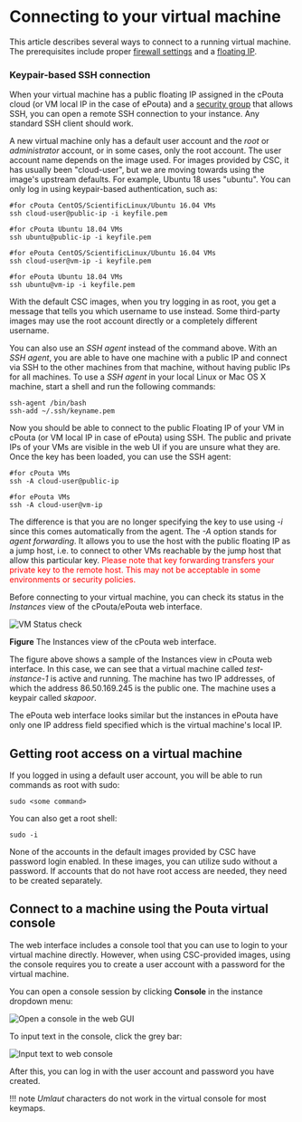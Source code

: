# Connecting to your virtual machine

This article describes several ways to connect to a running virtual machine.
The prerequisites include proper [firewall settings](../launch-vm-from-web-gui/#firewalls-and-security-groups)
and a [floating IP](../launch-vm-from-web-gui/#adding-a-public-ip-for-the-machine-in-cpouta).

### Keypair-based SSH connection

When your virtual machine has a public floating IP assigned in the cPouta
cloud (or VM local IP in the case of ePouta) and a [security group](../launch-vm-from-web-gui/#firewalls-and-security-groups) that
allows SSH, you can open a remote SSH connection to your
instance. Any standard SSH client should work.

A new virtual machine only has a default user account and the
*root* or *administrator* account, or in some cases, only the root
account. The user account name depends on the image used. For images
provided by CSC, it has usually been "cloud-user", but we are moving
towards using the image's upstream defaults. For example, Ubuntu 18 uses
"ubuntu". You can only log in using keypair-based authentication, such
as:

    #for cPouta CentOS/ScientificLinux/Ubuntu 16.04 VMs
    ssh cloud-user@public-ip -i keyfile.pem

    #for cPouta Ubuntu 18.04 VMs
    ssh ubuntu@public-ip -i keyfile.pem

    #for ePouta CentOS/ScientificLinux/Ubuntu 16.04 VMs
    ssh cloud-user@vm-ip -i keyfile.pem

    #for ePouta Ubuntu 18.04 VMs
    ssh ubuntu@vm-ip -i keyfile.pem

With the default CSC images, when you try logging in as root, you
get a message that tells you which username to use instead. Some third-party
images may use the root account directly or a completely
different username.

You can also use an *SSH agent* instead of the command above. With an
*SSH agent*, you are able to have one machine with a public IP
and connect via SSH to the other machines from that machine, without
having public IPs for all machines. To use a *SSH agent* in your
local Linux or Mac OS X machine, start a shell and run the following commands:

    ssh-agent /bin/bash
    ssh-add ~/.ssh/keyname.pem

Now you should be able to connect to the public Floating IP
of your VM in cPouta (or VM local IP in case of ePouta) using SSH. The public
and private IPs of your VMs are visible in the web UI if you are unsure
what they are. Once the key has been loaded, you can use the SSH agent: 

    #for cPouta VMs
    ssh -A cloud-user@public-ip

    #for ePouta VMs
    ssh -A cloud-user@vm-ip

The difference is that you are no longer specifying the key to use
using *-i* since this comes automatically from the agent. The *-A*
option stands for *agent forwarding*. It allows you to use the host
with the public floating IP as a jump host, i.e. to connect to other VMs
reachable by the jump host that allow this particular key. <span
style="color:#FF0000;">Please note that key forwarding transfers your
private key to the remote host. This may not be acceptable in some
environments or security policies.</span>

Before connecting to your virtual  machine, you can check its status
in the *Instances* view of the cPouta/ePouta web interface.

![VM Status check](/img/Screenshot-Instances+view+-+OpenStack+Dashboard+-+Chromium.png)

**Figure** The Instances view of the cPouta web interface.

The figure above shows a sample of the Instances view in cPouta web
interface. In this case, we can see that a virtual machine called
*test-instance-1* is active and running. The machine has two IP
addresses, of which the address 86.50.169.245 is the public one. The
machine uses a keypair called *skapoor*.

The ePouta web interface looks similar but the instances in ePouta have only
one IP address field specified which is the virtual machine's local IP.

## Getting root access on a virtual machine

If you logged in using a default user account, you will be able to run
commands as root with sudo:

    sudo <some command>

You can also get a root shell:

    sudo -i

None of the accounts in the default images provided by CSC have
password login enabled. In these images, you can utilize sudo without
a password. If accounts that do not have root access are needed,
they need to be created separately.

## Connect to a machine using the Pouta virtual console

The web interface includes a console tool that you can use to login to
your virtual machine directly. However, when using CSC-provided
images, using the console requires you to create a user account with a
password for the virtual machine.

You can open a console session by clicking **Console** in the
instance dropdown menu:

![Open a console in the web GUI](/img/console-button-horizon.png)

To input text in the console, click the grey bar:

![Input text to web console](/img/Screenshot-Instance+Details+-+OpenStack+Dashboard+-+Chromium-1.png)

After this, you can log in with the user account and password you have
created.

!!! note
    *Umlaut* characters do not work in the virtual console for most keymaps.

